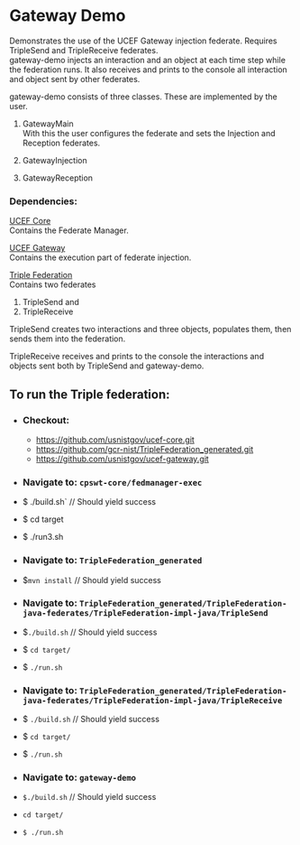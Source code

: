 # Gateway Demo
Demonstrates the use of the UCEF Gateway injection federate.
Requires TripleSend and TripleReceive federates.  
gateway-demo injects an interaction and an object at each time step while the federation runs.  It also receives and prints to the console all interaction and object sent by other federates.  

gateway-demo consists of three classes.  These are implemented by the user.
  1. GatewayMain  
  With this the user configures the federate and sets the Injection and Reception federates.

  2. GatewayInjection
  3. GatewayReception

### Dependencies:

[UCEF Core](https://github.com/usnistgov/ucef-core.git)  
Contains the Federate Manager.  

[UCEF Gateway](https://github.com/usnistgov/ucef-gateway.git)  
Contains the execution part of federate injection.

[Triple Federation](https://github.com/gcr-nist/TripleFederation_generated.git)  
Contains two federates  
  1. TripleSend and  
  2. TripleReceive  

  TripleSend creates two interactions and three objects, populates them, then sends them into the federation.  

  TripleReceive receives and prints to the console the interactions and objects sent both by TripleSend and gateway-demo.

## To run the Triple federation:

  - ### Checkout:
    - https://github.com/usnistgov/ucef-core.git
    - https://github.com/gcr-nist/TripleFederation_generated.git
    - https://github.com/usnistgov/ucef-gateway.git

  - ### Navigate to: `cpswt-core/fedmanager-exec`  
  - $ ./build.sh` // Should yield success
  - $ cd target
  - $ ./run3.sh

  - ### Navigate to: `TripleFederation_generated`
  - $`mvn install`  // Should yield success

  - ### Navigate to: `TripleFederation_generated/TripleFederation-java-federates/TripleFederation-impl-java/TripleSend`  
  - $`./build.sh` // Should yield success
  - $ `cd target/`
  - $ `./run.sh` 


  - ### Navigate to: `TripleFederation_generated/TripleFederation-java-federates/TripleFederation-impl-java/TripleReceive`  
  - $ `./build.sh` // Should yield success
  - $ `cd target/`
  - $ `./run.sh`


  - ### Navigate to: `gateway-demo`  
  - `$./build.sh` // Should yield success
  - `cd target/`
  - `$ ./run.sh` 

